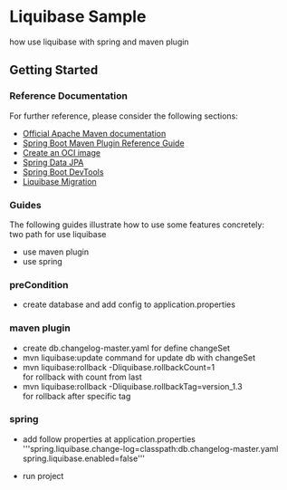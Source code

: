 # Liquibase Sample
how use liquibase with spring and maven plugin

## Getting Started
### Reference Documentation
For further reference, please consider the following sections:

* [Official Apache Maven documentation](https://maven.apache.org/guides/index.html)
* [Spring Boot Maven Plugin Reference Guide](https://docs.spring.io/spring-boot/docs/2.5.4/maven-plugin/reference/html/)
* [Create an OCI image](https://docs.spring.io/spring-boot/docs/2.5.4/maven-plugin/reference/html/#build-image)
* [Spring Data JPA](https://docs.spring.io/spring-boot/docs/2.5.4/reference/htmlsingle/#boot-features-jpa-and-spring-data)
* [Spring Boot DevTools](https://docs.spring.io/spring-boot/docs/2.5.4/reference/htmlsingle/#using-boot-devtools)
* [Liquibase Migration](https://docs.spring.io/spring-boot/docs/2.5.4/reference/htmlsingle/#howto-execute-liquibase-database-migrations-on-startup)

### Guides
The following guides illustrate how to use some features concretely: <br>
two path for use liquibase <br>
- use maven plugin
- use spring

### preCondition
- create database and add config to application.properties

### maven plugin

* create db.changelog-master.yaml for define changeSet
* mvn liquibase:update command for update db with changeSet
* mvn liquibase:rollback -Dliquibase.rollbackCount=1 <br> for rollback with count from last
* mvn liquibase:rollback -Dliquibase.rollbackTag=version_1.3 <br> for rollback after specific tag

### spring

* add follow properties at application.properties 
'''spring.liquibase.change-log=classpath:db.changelog-master.yaml <br>
spring.liquibase.enabled=false'''
  
* run project